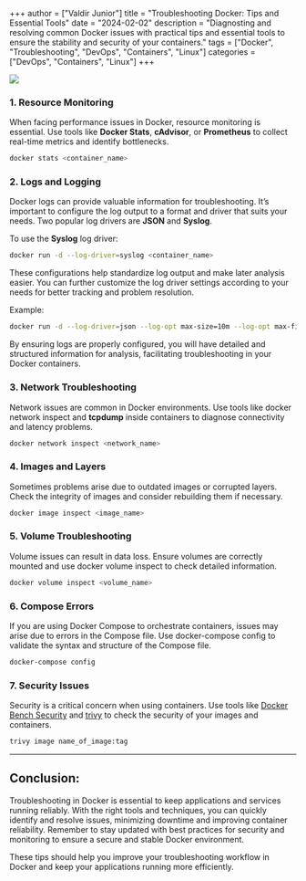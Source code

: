 +++
author = ["Valdir Junior"]
title = "Troubleshooting Docker: Tips and Essential Tools" 
date = "2024-02-02"
description = "Diagnosting and resolving common Docker issues with practical tips and essential tools to ensure the stability and security of your containers."
tags = ["Docker", "Troubleshooting", "DevOps", "Containers", "Linux"]
categories = ["DevOps", "Containers", "Linux"]
+++

![](https://media.licdn.com/dms/image/v2/D4E12AQGY4YeEnFiIww/article-cover_image-shrink_720_1280/article-cover_image-shrink_720_1280/0/1696495916026?e=1758758400&v=beta&t=swxZ6UQKx7wdEOdygXgMt-0BJMuJNN24qRBcRjZZSFc)
### 1. **Resource Monitoring**

When facing performance issues in Docker, resource monitoring is essential. Use tools like **Docker Stats**, **cAdvisor**, or **Prometheus** to collect real-time metrics and identify bottlenecks.

```zsh
docker stats <container_name>
```

### 2. **Logs and Logging**

Docker logs can provide valuable information for troubleshooting. It’s important to configure the log output to a format and driver that suits your needs. Two popular log drivers are **JSON** and **Syslog**.

To use the **Syslog** log driver:

```zsh
docker run -d --log-driver=syslog <container_name>
```

These configurations help standardize log output and make later analysis easier. You can further customize the log driver settings according to your needs for better tracking and problem resolution.

Example:

```zsh
docker run -d --log-driver=json --log-opt max-size=10m --log-opt max-file=3 <container_name>
```

By ensuring logs are properly configured, you will have detailed and structured information for analysis, facilitating troubleshooting in your Docker containers.

### 3. **Network Troubleshooting**

Network issues are common in Docker environments. Use tools like docker network inspect and **tcpdump** inside containers to diagnose connectivity and latency problems.

```zsh
docker network inspect <network_name>
```

### 4. **Images and Layers**

Sometimes problems arise due to outdated images or corrupted layers. Check the integrity of images and consider rebuilding them if necessary.

```zsh
docker image inspect <image_name>
```

### **5. Volume Troubleshooting**

Volume issues can result in data loss. Ensure volumes are correctly mounted and use docker volume inspect to check detailed information.

```zsh
docker volume inspect <volume_name>
```

### 6. **Compose Errors**

If you are using Docker Compose to orchestrate containers, issues may arise due to errors in the Compose file. Use docker-compose config to validate the syntax and structure of the Compose file.

```zsh
docker-compose config
```

### 7. **Security Issues**

Security is a critical concern when using containers. Use tools like [Docker Bench Security](https://hub.docker.com/r/docker/docker-bench-security) and
[trivy](https://www.linkedin.com/pulse/garantindo-seguran%25C3%25A7a-das-suas-imagens-docker-com-cosign-valdir-junior/?trackingId=l8V%2FQYcOSWeNMxJUjyZu4Q%3D%3D)
to check the security of your images and containers.

```zsh
trivy image name_of_image:tag
```
___

## **Conclusion:**

Troubleshooting in Docker is essential to keep applications and services running reliably. With the right tools and techniques, you can quickly identify and resolve issues, minimizing downtime and improving container reliability. Remember to stay updated with best practices for security and monitoring to ensure a secure and stable Docker environment.

These tips should help you improve your troubleshooting workflow in Docker and keep your applications running more efficiently.
